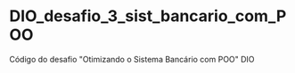# DIO_desafio_3_sist_bancario_com_POO
Código do desafio "Otimizando o Sistema Bancário com POO" DIO
